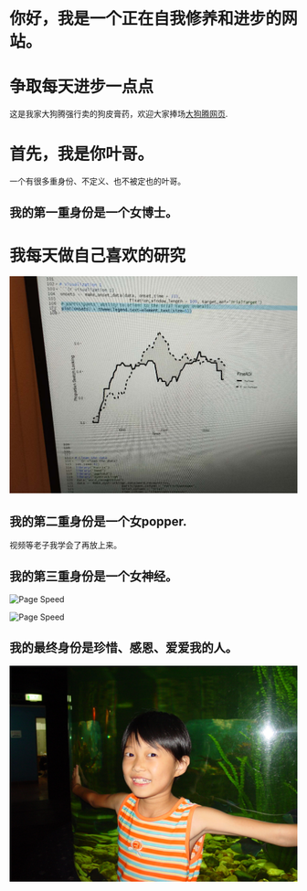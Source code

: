 # 你好，我是一个正在自我修养和进步的网站。
# 争取每天进步一点点

这是我家大狗腾强行卖的狗皮膏药，欢迎大家捧场[大狗腾网页](http://terry3t.com).

# 首先，我是你叶哥。
一个有很多重身份、不定义、也不被定也的叶哥。


## 我的第一重身份是一个女博士。
# 我每天做自己喜欢的研究

![Page Speed](/README_images/EyetrackingYe.jpeg)

## 我的第二重身份是一个女popper.
视频等老子我学会了再放上来。

## 我的第三重身份是一个女神经。

![Page Speed](/README_images/snoopy1.png)

![Page Speed](/README_images/snoopy2.png)

## 我的最终身份是珍惜、感恩、爱爱我的人。
![Page Speed](/README_images/LittleYe.jpeg)
